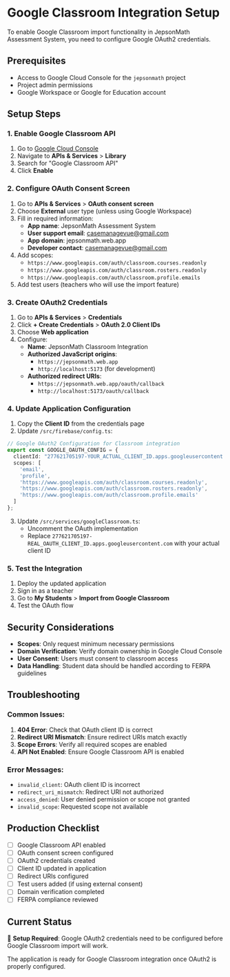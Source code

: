 # Google Classroom Integration Setup

To enable Google Classroom import functionality in JepsonMath Assessment System, you need to configure Google OAuth2 credentials.

## Prerequisites

- Access to Google Cloud Console for the `jepsonmath` project
- Project admin permissions
- Google Workspace or Google for Education account

## Setup Steps

### 1. Enable Google Classroom API

1. Go to [Google Cloud Console](https://console.cloud.google.com/project/jepsonmath)
2. Navigate to **APIs & Services** > **Library**
3. Search for "Google Classroom API"
4. Click **Enable**

### 2. Configure OAuth Consent Screen

1. Go to **APIs & Services** > **OAuth consent screen**
2. Choose **External** user type (unless using Google Workspace)
3. Fill in required information:
   - **App name**: JepsonMath Assessment System
   - **User support email**: casemanagevue@gmail.com
   - **App domain**: jepsonmath.web.app
   - **Developer contact**: casemanagevue@gmail.com
4. Add scopes:
   - `https://www.googleapis.com/auth/classroom.courses.readonly`
   - `https://www.googleapis.com/auth/classroom.rosters.readonly`
   - `https://www.googleapis.com/auth/classroom.profile.emails`
5. Add test users (teachers who will use the import feature)

### 3. Create OAuth2 Credentials

1. Go to **APIs & Services** > **Credentials**
2. Click **+ Create Credentials** > **OAuth 2.0 Client IDs**
3. Choose **Web application**
4. Configure:
   - **Name**: JepsonMath Classroom Integration
   - **Authorized JavaScript origins**: 
     - `https://jepsonmath.web.app`
     - `http://localhost:5173` (for development)
   - **Authorized redirect URIs**:
     - `https://jepsonmath.web.app/oauth/callback`
     - `http://localhost:5173/oauth/callback`

### 4. Update Application Configuration

1. Copy the **Client ID** from the credentials page
2. Update `/src/firebase/config.ts`:

```typescript
// Google OAuth2 Configuration for Classroom integration
export const GOOGLE_OAUTH_CONFIG = {
  clientId: "277621705197-YOUR_ACTUAL_CLIENT_ID.apps.googleusercontent.com", // Replace with real client ID
  scopes: [
    'email',
    'profile',
    'https://www.googleapis.com/auth/classroom.courses.readonly',
    'https://www.googleapis.com/auth/classroom.rosters.readonly',
    'https://www.googleapis.com/auth/classroom.profile.emails'
  ]
};
```

3. Update `/src/services/googleClassroom.ts`:
   - Uncomment the OAuth implementation
   - Replace `277621705197-REAL_OAUTH_CLIENT_ID.apps.googleusercontent.com` with your actual client ID

### 5. Test the Integration

1. Deploy the updated application
2. Sign in as a teacher
3. Go to **My Students** > **Import from Google Classroom**
4. Test the OAuth flow

## Security Considerations

- **Scopes**: Only request minimum necessary permissions
- **Domain Verification**: Verify domain ownership in Google Cloud Console
- **User Consent**: Users must consent to classroom access
- **Data Handling**: Student data should be handled according to FERPA guidelines

## Troubleshooting

### Common Issues:

1. **404 Error**: Check that OAuth client ID is correct
2. **Redirect URI Mismatch**: Ensure redirect URIs match exactly
3. **Scope Errors**: Verify all required scopes are enabled
4. **API Not Enabled**: Ensure Google Classroom API is enabled

### Error Messages:

- `invalid_client`: OAuth client ID is incorrect
- `redirect_uri_mismatch`: Redirect URI not authorized
- `access_denied`: User denied permission or scope not granted
- `invalid_scope`: Requested scope not available

## Production Checklist

- [ ] Google Classroom API enabled
- [ ] OAuth consent screen configured
- [ ] OAuth2 credentials created
- [ ] Client ID updated in application
- [ ] Redirect URIs configured
- [ ] Test users added (if using external consent)
- [ ] Domain verification completed
- [ ] FERPA compliance reviewed

## Current Status

🔧 **Setup Required**: Google OAuth2 credentials need to be configured before Google Classroom import will work.

The application is ready for Google Classroom integration once OAuth2 is properly configured.
